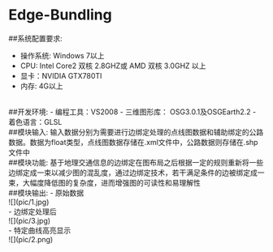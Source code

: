# Edge-Bundling
##系统配置要求:
- 操作系统: Windows 7以上
- CPU: Intel Core2 双核 2.8GHZ或 AMD 双核 3.0GHZ 以上
- 显卡：NVIDIA GTX780TI 
- 内存: 4G以上

<br>
##开发环境:
- 编程工具：VS2008
- 三维图形库： OSG3.0.1及OSGEarth2.2
- 着色语言：GLSL

<br>
##模块输入:
输入数据分别为需要进行边绑定处理的点线图数据和辅助绑定的公路数据。数据为float类型，点线图数据存储在.xml文件中，公路数据则存储在.shp文件中
<br>
##模块功能:
基于地理交通信息的边绑定在图布局之后根据一定的规则重新将一些边绑定成一束以减少图的混乱度，通过边绑定技术，若干满足条件的边被绑定成一束，大幅度降低图的复杂度，进而增强图的可读性和易理解性
<br>
##模块输出:
- 原始数据
<br>
![](pic/1.jpg)  
<br>
- 边绑定处理后
<br>
![](pic/3.jpg) 
<br>
- 特定曲线高亮显示
<br>
![](pic/2.png) 

